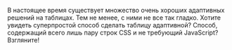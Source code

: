 В настоящее время существует множество очень хороших адаптивных решений на 
таблицах. Тем не менее, с ними не все так гладко. Хотите увидеть 
суперпростой способ сделать таблицу адаптивной? Способ, содержащий всего 
лишь пару строк CSS и не требующий JavaScript? Взгляните!